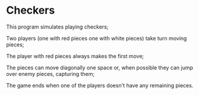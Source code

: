 # Checkers

﻿This program simulates playing checkers;
 
Two players (one with red pieces one with white pieces) take turn moving pieces;

The player with red pieces always makes the first move;

The pieces can move diagonally one space or, when possible they can jump over enemy pieces, capturing them;

The game ends when one of the players doesn't have any remaining pieces.
